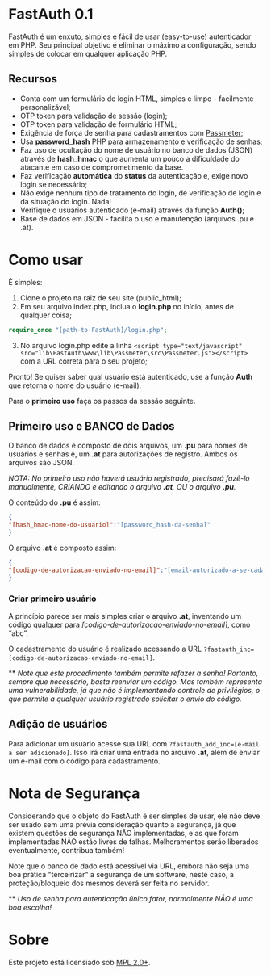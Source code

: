 FastAuth 0.1
========================================

FastAuth é um enxuto, simples e fácil de usar (easy-to-use) autenticador em PHP. Seu principal objetivo é eliminar o máximo a configuração, sendo simples de colocar em qualquer aplicação PHP.

## Recursos
* Conta com um formulário de login HTML, simples e limpo - facilmente personalizável;
* OTP token para validação de sessão (login);
* OTP token para validação de formulário HTML;
* Exigência de força de senha para cadastramentos com [Passmeter](https://github.com/JeanCarloEM/Passmeter);
* Usa **password_hash** PHP para armazenamento e verificação de senhas;
* Faz uso de ocultação do nome de usuário no banco de dados (JSON) através de **hash_hmac** o que aumenta um pouco a dificuldade do atacante em caso de comprometimento da base.
* Faz verificação **automática** do **status** da autenticação e, exige novo login se necessário;
* Não exige nenhum tipo de tratamento do login, de verificação de login e da situação do login. Nada!
* Verifique o usuários autenticado (e-mail) através da função **Auth()**;
* Base de dados em JSON - facilita o uso e manutenção (arquivos .pu e .at).

# Como usar

É simples:

1. Clone o projeto na raiz de seu site (public_html);
2. Em seu arquivo index.php, inclua o **login.php** no início, antes de qualquer coisa;
```php
require_once "[path-to-FastAuth]/login.php";
```
3. No arquivo login.php edite a linha ````<script type="text/javascript" src="lib\FastAuth\www\lib\Passmeter\src\Passmeter.js"></script>```` com a URL correta para o seu projeto;

Pronto! Se quiser saber qual usuário está autenticado, use a função **Auth** que retorna o nome do usuário (e-mail).

Para o **primeiro uso** faça os passos da sessão seguinte.

## Primeiro uso e BANCO de Dados

O banco de dados é composto de dois arquivos, um **.pu** para nomes de usuários e senhas e, um **.at** para autorizações de registro. Ambos os arquivos são JSON.

_NOTA: No primeiro uso não haverá usuário registrado, precisará fazê-lo manualmente, CRIANDO e editando o arquivo **.at**, OU o arquivo **.pu**._

 O conteúdo do **.pu** é assim:

```json
{
"[hash_hmac-nome-do-usuario]":"[password_hash-da-senha]"
}
```

O arquivo **.at** é composto assim:

```json
{
"[codigo-de-autorizacao-enviado-no-email]":"[email-autorizado-a-se-cadastrar]"
}
```

### Criar primeiro usuário
A princípio parece ser mais simples criar o arquivo **.at**, inventando um código qualquer para *[codigo-de-autorizacao-enviado-no-email]*, como “abc”.

O cadastramento do usuário é realizado acessando a URL  ````?fastauth_inc=[codigo-de-autorizacao-enviado-no-email]````. 

** _Note que este procedimento também permite refazer a senha! Portanto, sempre que necessário, basta reenviar um código. Mas também representa uma vulnerabilidade, já que não é implementando controle de privilégios, o que permite a qualquer usuário registrado solicitar o envio do código._

## Adição de usuários

Para adicionar um usuário acesse sua URL com ````?fastauth_add_inc=[e-mail a ser adicionado]````. Isso irá criar uma entrada no arquivo **.at**, além de enviar um e-mail com o código para cadastramento.

# Nota de Segurança
Considerando que o objeto do FastAuth é ser simples de usar, ele não deve ser usado sem uma prévia consideração quanto a segurança, já que existem questões de segurança NÃO implementadas, e as que foram implementadas NÃO estão livres de falhas. Melhoramentos serão liberados eventualmente, contribua também!

Note que o banco de dado está acessível via URL, embora não seja uma boa prática "terceirizar" a segurança de um software, neste caso, a proteção/bloqueio dos mesmos deverá ser feita no servidor.

** _Uso de senha para autenticação único fator, normalmente NÃO é uma boa escolha!_

# Sobre

Este projeto está licensiado sob [MPL 2.0+](https://www.mozilla.org/en-US/MPL/2.0/).